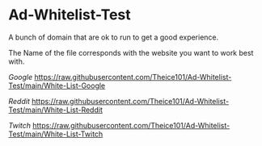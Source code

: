 # Ad-Whitelist-Test

A bunch of domain that are ok to run to get a good experience.

The Name of the file corresponds with the website you want to work best with.

*Google* https://raw.githubusercontent.com/Theice101/Ad-Whitelist-Test/main/White-List-Google

*Reddit* https://raw.githubusercontent.com/Theice101/Ad-Whitelist-Test/main/White-List-Reddit

*Twitch* https://raw.githubusercontent.com/Theice101/Ad-Whitelist-Test/main/White-List-Twitch

